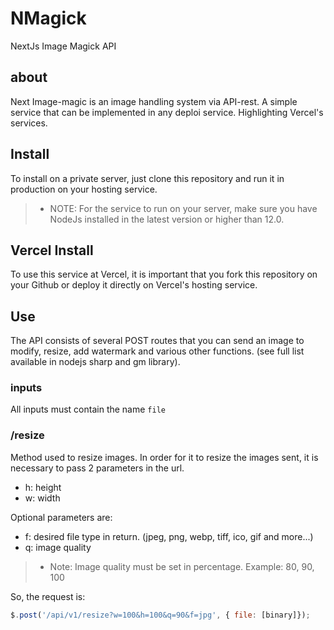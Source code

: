 # NMagick
NextJs Image Magick API

## about
Next Image-magic is an image handling system via API-rest. A simple service that can be implemented in any deploi service. Highlighting Vercel's services.

## Install 
To install on a private server, just clone this repository and run it in production on your hosting service.

>- NOTE: For the service to run on your server, make sure you have NodeJs installed in the latest version or higher than 12.0.

## Vercel Install

To use this service at Vercel, it is important that you fork this repository on your Github or deploy it directly on Vercel's hosting service.

## Use

The API consists of several POST routes that you can send an image to modify, resize, add watermark and various other functions. (see full list available in nodejs sharp and gm library).

### inputs
All inputs must contain the name ``file``

### /resize
Method used to resize images. In order for it to resize the images sent, it is necessary to pass 2 parameters in the url.

- h: height
- w: width

Optional parameters are:

- f: desired file type in return. (jpeg, png, webp, tiff, ico, gif and more...)
- q: image quality

>- Note: Image quality must be set in percentage. Example: 80, 90, 100

So, the request is:

```js
$.post('/api/v1/resize?w=100&h=100&q=90&f=jpg', { file: [binary]});
```

